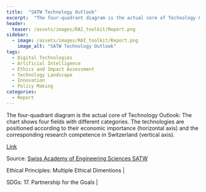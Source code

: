 ```yaml
---
title:  "SATW Technology Outlook"  
excerpt:  "The four-quadrant diagram is the actual core of Technology Outlook: The chart sh (...)"  
header:
  teaser: /assets/images/RAI_toolkit/Report.png
sidebar:
  - image: /assets/images/RAI_toolkit/Report.png
    image_alt: "SATW Technology Outlook"
tags:
  - Digital Technologies
  - Artificial Intelligence
  - Ethics and Impact Assessment
  - Technology Landscape
  - Innovation
  - Policy Making
categories:
  - Report
---
```

The four-quadrant diagram is the actual core of Technology Outlook: The chart shows four fields with different categories. The technologies are positioned according to their economic importance (horizontal axis) and the corresponding research competence in Switzerland (vertical axis).

[Link](https://technology-outlook.satw.ch/en/national-trends)

Source: [Swiss Academy of Engineering Sciences SATW ](https://www.satw.ch/en/)

Ethical Principles: Multiple Ethical Dimentions | 

SDGs: 17. Partnership for the Goals | 
